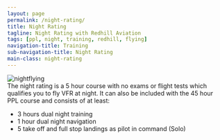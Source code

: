 ```yaml
---
layout: page
permalink: /night-rating/
title: Night Rating
tagline: Night Rating with Redhill Aviation
tags: [ppl, night, training, redhill, flying]
navigation-title: Training
sub-navigation-title: Night Rating
main-class: night-rating
---
```

<div>
 <img src="{{ site.url }}/images/nightflying.jpg" alt="nightflying"/>

<div class="description">
The night rating is a 5 hour course with no exams or flight tests which qualifies you to fly VFR at night.
It can also be included with the 45 hour PPL course and consists of at least:
<ul>
<li>3 hours dual night training</li>
<li>1 hour dual night navigation</li>
<li>5 take off and full stop landings as pilot in command (Solo)</li>
</ul>
</div>
</div>
